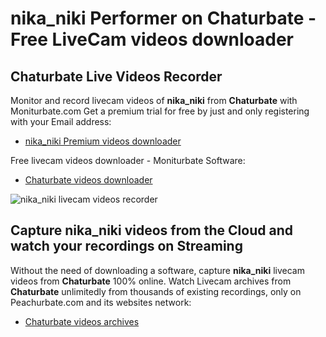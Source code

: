 # nika_niki Performer on Chaturbate - Free LiveCam videos downloader

## Chaturbate Live Videos Recorder

Monitor and record livecam videos of **nika_niki** from **Chaturbate** with Moniturbate.com
Get a premium trial for free by just and only registering with your Email address:
* [nika_niki Premium videos downloader](https://moniturbate.com/request-demo-licence-key.html)

Free livecam videos downloader - Moniturbate Software:
* [Chaturbate videos downloader](https://moniturbate.com/moniturbate-download-software.html)

![nika_niki livecam videos recorder](https://peachurnet.com/templates/moniturbate-software.png)


## Capture nika_niki videos from the Cloud and watch your recordings on Streaming

Without the need of downloading a software, capture **nika_niki** livecam videos from **Chaturbate** 100% online.
Watch Livecam archives from **Chaturbate** unlimitedly from thousands of existing recordings, only on Peachurbate.com and its websites network:
* [Chaturbate videos archives](https://peachurnet.com/)